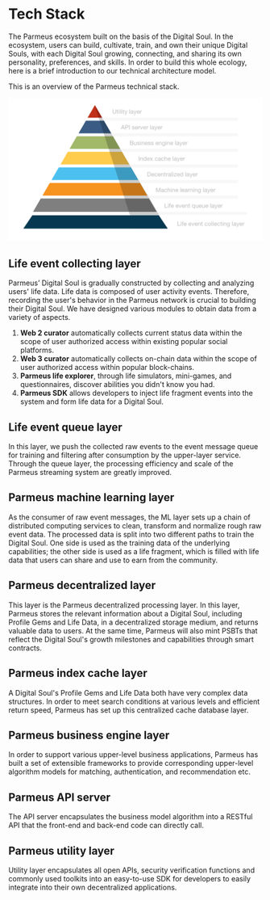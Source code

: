 # Tech Stack

The Parmeus ecosystem built on the basis of the Digital Soul. In the ecosystem, users can build, cultivate, train, and own their unique Digital Souls, with each Digital Soul growing, connecting, and sharing its own personality, preferences, and skills. In order to build this whole ecology, here is a brief introduction to our technical architecture model.

This is an overview of the Parmeus technical stack.

![large:Tech stack overview](imgs/parmeus-tech-stack.png)


## Life event collecting layer

Parmeus’ Digital Soul is gradually constructed by collecting and analyzing users' life data. Life data is composed of user activity events. Therefore, recording the user's behavior in the Parmeus network is crucial to building their Digital Soul. We have designed various modules to obtain data from a variety of aspects.

1. **Web 2 curator** automatically collects current status data within the scope of user authorized access within existing popular social platforms.
2. **Web 3 curator** automatically collects on-chain data within the scope of user authorized access within popular block-chains.
3. **Parmeus life explorer**, through life simulators, mini-games, and questionnaires, discover abilities you didn't know you had.
4. **Parmeus SDK** allows developers to inject life fragment events into the system and form life data for a Digital Soul.

## Life event queue layer
In this layer, we push the collected raw events to the event message queue for training and filtering after consumption by the upper-layer service. Through the queue layer, the processing efficiency and scale of the Parmeus streaming system are greatly improved.

## Parmeus machine learning layer
As the consumer of raw event messages, the ML layer sets up a chain of distributed computing services to clean, transform and normalize rough raw event data. The processed data is split into two different paths to train the Digital Soul. One side is used as the training data of the underlying capabilities; the other side is used as a life fragment, which is filled with life data that users can share and use to earn from the community.

## Parmeus decentralized layer
This layer is the Parmeus decentralized processing layer. In this layer, Parmeus stores the relevant information about a Digital Soul, including Profile Gems and Life Data, in a decentralized storage medium, and returns valuable data to users. At the same time, Parmeus will also mint PSBTs that reflect the Digital Soul's growth milestones and capabilities through smart contracts.

## Parmeus index cache layer
A Digital Soul's Profile Gems and Life Data both have very complex data structures. In order to meet search conditions at various levels and efficient return speed, Parmeus has set up this centralized cache database layer.

## Parmeus business engine layer
In order to support various upper-level business applications, Parmeus has built a set of extensible frameworks to provide corresponding upper-level algorithm models for matching, authentication, and recommendation etc.

## Parmeus API server
The API server encapsulates the business model algorithm into a RESTful API that the front-end and back-end code can directly call.

## Parmeus utility layer
Utility layer encapsulates all open APIs, security verification functions and commonly used toolkits into an easy-to-use SDK for developers to easily integrate into their own decentralized applications.
